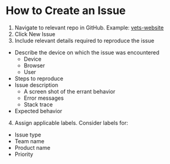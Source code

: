# How to Create an Issue

1. Navigate to relevant repo in GitHub.  Example: [vets-website](https://github.com/department-of-veterans-affairs/vets-website/issues)
2. Click New Issue
3. Include relevant details required to reproduce the issue
  - Describe the device on which the issue was encountered
    - Device
    - Browser
    - User
  - Steps to reproduce
  - Issue description
    - A screen shot of the errant behavior
    - Error messages
    - Stack trace
  - Expected behavior
4. Assign applicable labels.  Consider labels for:
  - Issue type
  - Team name
  - Product name
  - Priority
